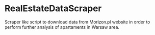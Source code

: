 # RealEstateDataScraper

Scraper like script to download data from Morizon.pl website in order to perform further analysis of apartaments in Warsaw area.
